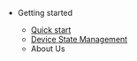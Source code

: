 - Getting started

  - [Quick start](quickstart.md)
  - [Device State Management](state_management.md)
  - About Us
